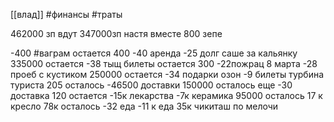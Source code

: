 [[влад]] #финансы #траты

462000 зп вдут
347000зп настя
вместе 800 зепе

-400 #ваграм
остается 400 
-40 аренда
-25 долг саше за кальянку
335000 остается 
-38 тыщ билеты
остается 300
-22пожрац 8 марта
-28 проеб с кустиком
250000 остается
-34 подарки озон 
-9 билеты турбина туриста 
205 осталось 
-46500 доставки 
150000 осталось 
еще -30 доставка
120 остается 
-15к  лекарства
-7к керамика 
95000 осталось
17 к кресло 
78к осталось
-32 еда
-11 к еда
35к чикиташ по мелочи 